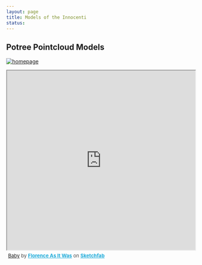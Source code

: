 ```yaml
---
layout: page
title: Models of the Innocenti 
status: 
---
```

 <article>
     <h2>Potree Pointcloud Models</h2>
 <p>
  <a href="http://3d.wlu.edu/v21/pages/innocenti_v3.html" title="Redirect to homepage">
    <img src="innocenti-models.png" alt="homepage" />
  </a>
</p>
<div class="sketchfab-embed-wrapper"><iframe width="100%" height="480" src="https://sketchfab.com/models/aeec5ac1ce37491c871e1ff166d39aa3/embed" allow="autoplay; fullscreen; vr" mozallowfullscreen="true" webkitallowfullscreen="true"></iframe>
<p style="font-size: 13px; font-weight: normal; margin: 5px; color: #4A4A4A;">
    <a href="https://sketchfab.com/3d-models/baby1-100k-4k-aeec5ac1ce37491c871e1ff166d39aa3?utm_medium=embed&utm_campaign=share-popup&utm_content=aeec5ac1ce37491c871e1ff166d39aa3">Baby</a>
    by <a href="https://sketchfab.com/FLAW?utm_medium=embed&utm_source=website&utm_campaign=share-popup" target="_blank_" style="font-weight: bold; color: #1CAAD9;">Florence As It Was</a>
    on <a href="https://sketchfab.com?utm_medium=embed&utm_source=website&utm_campaign=share-popup" target="_blank_" style="font-weight: bold; color: #1CAAD9;">Sketchfab</a>
</p>
</div>
